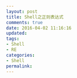 ```yaml
---
layout: post
title: Shell之正则表达式
comments: true
date: 2016-04-02 11:16:16
updated:
tags:
- Shell
- RE
categories:
- Shell
permalink:
---
```

